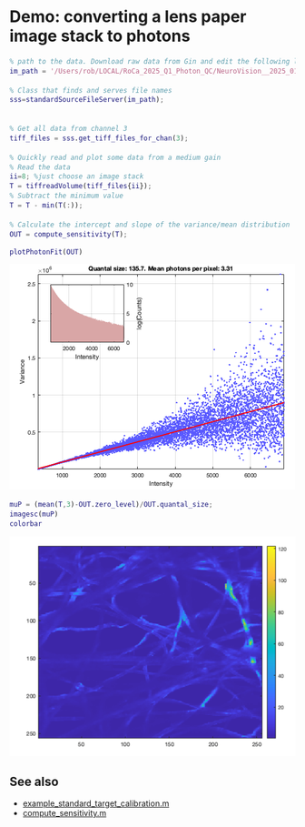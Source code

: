 # Demo: converting a lens paper image stack to photons

```matlab
% path to the data. Download raw data from Gin and edit the following line
im_path = '/Users/rob/LOCAL/RoCa_2025_Q1_Photon_QC/NeuroVision__2025_01_22';

% Class that finds and serves file names
sss=standardSourceFileServer(im_path);


% Get all data from channel 3
tiff_files = sss.get_tiff_files_for_chan(3);

% Quickly read and plot some data from a medium gain
% Read the data
ii=8; %just choose an image stack
T = tiffreadVolume(tiff_files{ii});
% Subtract the minimum value
T = T - min(T(:));

% Calculate the intercept and slope of the variance/mean distribution
OUT = compute_sensitivity(T);

```



```matlab
plotPhotonFit(OUT)
```
![](images/example_fit.png)

```matlab
muP = (mean(T,3)-OUT.zero_level)/OUT.quantal_size;
imagesc(muP)
colorbar
```
![](images/example_converted_lens_paper_image.png)


## See also
* [example_standard_target_calibration.m](example_standard_target_calibration.m)
* [compute_sensitivity.m](compute_sensitivity.m)
